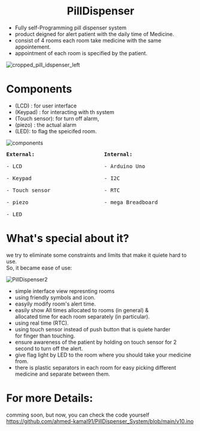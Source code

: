 # <center> PillDispenser</center>
* Fully self-Programming pill dispenser system </br>
* product deigned for alert patient with the daily time of Medicine. </br>
* consist of 4 rooms each room take medicine with the same appointement. </br>
* appointment of each room is specified by the patient. </br>

![cropped_pill_idspenser_left](https://github.com/ahmed-kamal91/PillDispenser_System/assets/91970695/42be9d62-cb54-48f7-a8e9-6c5dd1397727)

# Components

* (LCD) : for user interface  
* (Keypad) : for interacting with th system
*  (Touch sensor): for turn off alarm, </br>
* (piezo) : the actual alarm
*  (LED): to flag the speicifed room. </br>

![components](https://github.com/ahmed-kamal91/PillDispenser_System/assets/91970695/ebfe4ba5-587b-4a39-b328-556d0e683ff1)

<pre>
<b>External:</b>                      <b>Internal:</b></br>
- LCD                          - Arduino Uno </br>
- Keypad                       - I2C </br>
- Touch sensor                 - RTC </br>
- piezo                        - mega Breadboard </br>
- LED 
</pre>



# What's special about it?
we try to eliminate some constraints and limits that make it quiete hard to use. </br>
So, it became ease of use: </br>

![PillDispenser2](https://github.com/ahmed-kamal91/PillDispenser_System/assets/91970695/da95949a-343c-4b2f-b392-8fa347f6a600)

  * simple interface view represnting rooms 
  * using friendly symbols and icon.  
  * easyily modify room's alert time.
  * easily show All times allocated to rooms (in general) & </br>
  allocated time for each room separately (in particular).
  * using real time (RTC).
  * using touch sensor instead of push button that is quiete harder </br> 
  for finger than touching.
  * ensure awareness of the patient by holding on touch sensor for 2 second to turn off the alert.
  * give flag light by LED to the room where you should take your medicine from.
  * there is plastic separators in each room for easy picking different medicine and separate between them.

# For more Details:
 comming soon, but now, you can check the code yourself </br>
 https://github.com/ahmed-kamal91/PillDispenser_System/blob/main/v10.ino
 
